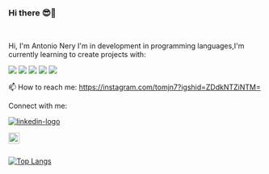 ### Hi there  :sunglasses::rocket:
<br>

Hi, I'm Antonio Nery I'm in development in programming languages,I'm currently learning to create projects with:
<br>

<img src="https://img.shields.io/badge/HTML5-E34F26?style=for-the-badge&logo=html5&logoColor=white">
<img src="https://img.shields.io/badge/CSS3-1572B6?style=for-the-badge&logo=css3&logoColor=white">
<img src="https://img.shields.io/badge/Node.js-43853D?style=for-the-badge&logo=node.js&logoColor=white">
<img src="https://img.shields.io/badge/JavaScript-F7DF1E?style=for-the-badge&logo=javascript&logoColor=black">
<img src="https://img.shields.io/badge/React-20232A?style=for-the-badge&logo=react&logoColor=61DAFB">

<br>

📫 How to reach me: <a>https://instagram.com/tomjn7?igshid=ZDdkNTZiNTM=</a>


Connect with me:
 
 
 <a href="https://www.linkedin.com/in/antonio-nery-santos-4abb50274/" rel="nofollow">
<img src="https://camo.githubusercontent.com/a80d00f23720d0bc9f55481cfcd77ab79e141606829cf16ec43f8cacc7741e46/68747470733a2f2f696d672e736869656c64732e696f2f62616467652f4c696e6b6564496e2d3030373742353f7374796c653d666f722d7468652d6261646765266c6f676f3d6c696e6b6564696e266c6f676f436f6c6f723d7768697465" alt="linkedin-logo" data-canonical-src="https://img.shields.io/badge/LinkedIn-0077B5?style=for-the-badge&amp;logo=linkedin&amp;logoColor=white" style="max-width: 100%;">
<br>
</a>

 <a href="//instagram.com/tomjn7?igshid=ZDdkNTZiNTM=">
 
  <img  align="left" alt="icone do instagram uma camera dentro de um quadrado" width="22px" src="https://img.shields.io/badge/Instagram-E4405F?style=for-the-badge&logo=instagram&logoColor=white
" >
 

                                                                                          
 
 

</a>
<br>
<br>

[![Top Langs](https://github-readme-stats.vercel.app/api/top-langs/?username=tomjn7)](https://github.com/anuraghazra/github-readme-stats)


